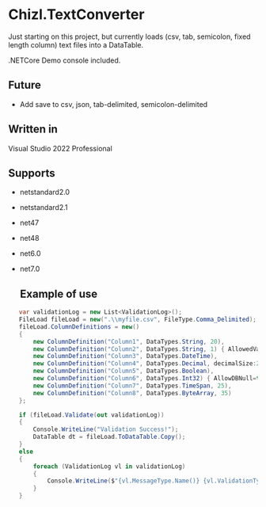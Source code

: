 # Chizl.TextConverter
Just starting on this project, but currently loads (csv, tab, semicolon, fixed length column) text files into a DataTable.

.NETCore Demo console included.

## Future
- Add save to csv, json, tab-delimited, semicolon-delimited

## Written in
Visual Studio 2022 Professional

## Supports
- netstandard2.0
- netstandard2.1
- net47
- net48
- net6.0
- net7.0
 
  ## Example of use
 ```csharp
    var validationLog = new List<ValidationLog>();
    FileLoad fileLoad = new(".\\myfile.csv", FileType.Comma_Delimited);
    fileLoad.ColumnDefinitions = new()
    {
        new ColumnDefinition("Column1", DataTypes.String, 20),
        new ColumnDefinition("Column2", DataTypes.String, 1) { AllowedValues=new List<object>{ "A", "B" } },
        new ColumnDefinition("Column3", DataTypes.DateTime),
        new ColumnDefinition("Column4", DataTypes.Decimal, decimalSize:2),
        new ColumnDefinition("Column5", DataTypes.Boolean),
        new ColumnDefinition("Column6", DataTypes.Int32) { AllowDBNull=true },
        new ColumnDefinition("Column7", DataTypes.TimeSpan, 25),
        new ColumnDefinition("Column8", DataTypes.ByteArray, 35)
    };

    if (fileLoad.Validate(out validationLog)) 
    {
        Console.WriteLine("Validation Success!");
        DataTable dt = fileLoad.ToDataTable.Copy();
    }
    else
    {
        foreach (ValidationLog vl in validationLog)
        {
            Console.WriteLine($"{vl.MessageType.Name()} {vl.ValidationType.Name()}: {vl.Location} - {vl.Message}");
        }
    }
```